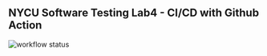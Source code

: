 ## NYCU Software Testing Lab4 - CI/CD with Github Action

![workflow status](https://github.com/eugenechouy/st_nycu_lab4_m091556/actions/workflows/ci.yml/badge.svg?branch=main)